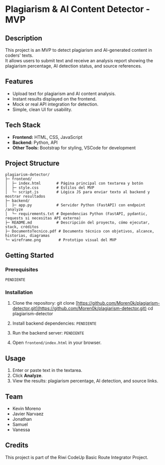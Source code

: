 # Plagiarism & AI Content Detector - MVP

## Description

This project is an MVP to detect plagiarism and AI-generated content in coders' texts.  
It allows users to submit text and receive an analysis report showing the plagiarism percentage, AI detection status, and source references.

## Features

- Upload text for plagiarism and AI content analysis.
- Instant results displayed on the frontend.
- Mock or real API integration for detection.
- Simple, clean UI for usability.

## Tech Stack

- **Frontend:** HTML, CSS, JavaScript
- **Backend:** Python, API
- **Other Tools:** Bootstrap for styling, VSCode for development

## Project Structure

    plagiarism-detector/
    ├─ frontend/
    │  ├─ index.html       # Página principal con textarea y botón
    │  ├─ style.css        # Estilos del MVP
    │  └─ script.js        # Lógica JS para enviar texto al backend y mostrar resultados
    ├─ backend/
    │  ├─ app.py           # Servidor Python (FastAPI) con endpoint /analyze
    │  └─ requirements.txt # Dependencias Python (FastAPI, pydantic, requests si necesitas API externa)
    ├─ README.md           # Descripción del proyecto, cómo ejecutar, stack, créditos
    ├─ DocumentoTecnico.pdf # Documento técnico con objetivos, alcance, historias, diagramas
    └─ wireframe.png        # Prototipo visual del MVP

## Getting Started

### Prerequisites

`PENDIENTE`

### Installation

1. Clone the repository:
    git clone [https://github.com/Moren0k/plagiarism-detector.git](https://github.com/Moren0k/plagiarism-detector.git)
    cd plagiarism-detector

2. Install backend dependencies:
`PENDIENTE`

3. Run the backend server:
`PENDIENTE`

4. Open `frontend/index.html` in your browser.

## Usage

1. Enter or paste text in the textarea.
2. Click **Analyze**.
3. View the results: plagiarism percentage, AI detection, and source links.

## Team

- Kevin Moreno
- Javier Narvaez
- Jonathan
- Samuel
- Vanessa

## Credits

This project is part of the Riwi CodeUp Basic Route Integrator Project.
